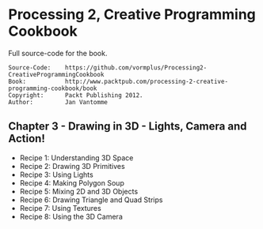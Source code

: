 # Processing 2, Creative Programming Cookbook

Full source-code for the book.

	Source-Code:    https://github.com/vormplus/Processing2-CreativeProgrammingCookbook
    Book:           http://www.packtpub.com/processing-2-creative-programming-cookbook/book
    Copyright:      Packt Publishing 2012.
	Author:         Jan Vantomme

## Chapter 3 - Drawing in 3D - Lights, Camera and Action!

- Recipe 1: Understanding 3D Space
- Recipe 2: Drawing 3D Primitives
- Recipe 3: Using Lights
- Recipe 4: Making Polygon Soup
- Recipe 5: Mixing 2D and 3D Objects
- Recipe 6: Drawing Triangle and Quad Strips
- Recipe 7: Using Textures
- Recipe 8: Using the 3D Camera
